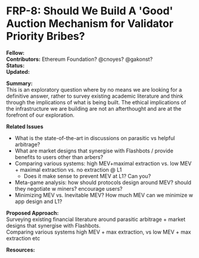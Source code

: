 # FRP-8: Should We Build A 'Good' Auction Mechanism for Validator Priority Bribes?

**Fellow:** 
</br> **Contributors:** Ethereum Foundation? @cnoyes? @gakonst?
</br> **Status:** 
</br> **Updated:** 

**Summary:** 
</br> This is an exploratory question where by no means we are looking for a definitive answer, rather to survey existing academic literature and think through the implications of what is being built. The ethical implications of the infrastructure we are building are not an afterthought and are at the forefront of our exploration.

**Related Issues**
* What is the state-of-the-art in discussions on parasitic vs helpful arbitrage?
* What are market designs that synergise with Flashbots / provide benefits to users other than arbers?
* Comparing various systems: high MEV+maximal extraction vs. low MEV + maximal extraction vs. no extraction @ L1
  * Does it make sense to prevent MEV at L1? Can you?
* Meta-game analysis: how should protocols design around MEV? should they negotiate w miners? encourage users?
* Minimizing MEV vs. Inevitable MEV? How much MEV can we minimize w app design and L1?

**Proposed Approach:**
</br> Surveying existing financial literature around parasitic arbitrage + market designs that synergise with Flashbots.
</br> Comparing various systems high MEV + max extraction, vs low MEV + max extraction etc


**Resources:**



